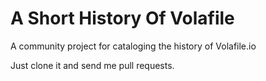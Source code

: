 A Short History Of Volafile
===========================

A community project for cataloging the history of Volafile.io

Just clone it and send me pull requests.
